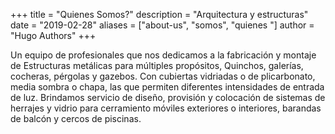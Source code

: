 +++
title = "Quienes Somos?"
description = "Arquitectura y estructuras"
date = "2019-02-28"
aliases = ["about-us", "somos", "quienes "]
author = "Hugo Authors"
+++
   
   

      

Un equipo de profesionales que nos dedicamos a la fabricación y montaje de Estructuras metálicas para múltiples propósitos, Quinchos, galerías, cocheras, pérgolas y gazebos. Con cubiertas vidriadas o de plicarbonato, media sombra o chapa, las que permiten diferentes intensidades de entrada de luz.
Brindamos servicio de diseño, provisión y colocación de sistemas de herrajes y vidrio para
cerramiento móviles exteriores o interiores, barandas de balcón y cercos de piscinas.